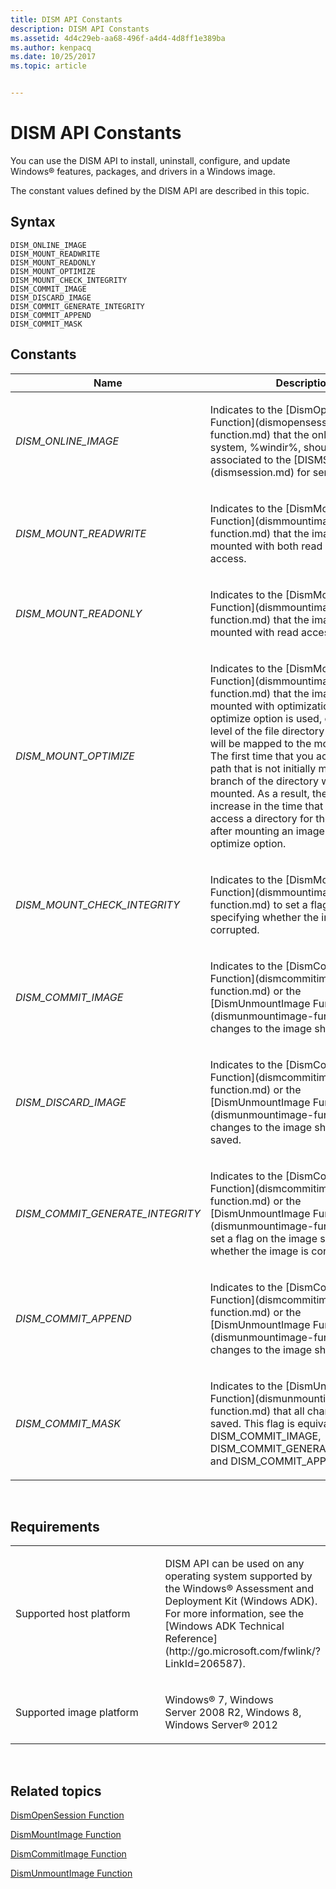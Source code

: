 ```yaml
---
title: DISM API Constants
description: DISM API Constants
ms.assetid: 4d4c29eb-aa68-496f-a4d4-4d8ff1e389ba
ms.author: kenpacq
ms.date: 10/25/2017
ms.topic: article


---
```


# DISM API Constants


You can use the DISM API to install, uninstall, configure, and update Windows® features, packages, and drivers in a Windows image.

The constant values defined by the DISM API are described in this topic.

## <span id="Syntax"></span><span id="syntax"></span><span id="SYNTAX"></span>Syntax


``` syntax
DISM_ONLINE_IMAGE
DISM_MOUNT_READWRITE
DISM_MOUNT_READONLY
DISM_MOUNT_OPTIMIZE
DISM_MOUNT_CHECK_INTEGRITY
DISM_COMMIT_IMAGE
DISM_DISCARD_IMAGE
DISM_COMMIT_GENERATE_INTEGRITY
DISM_COMMIT_APPEND
DISM_COMMIT_MASK
```

## <span id="Constants"></span><span id="constants"></span><span id="CONSTANTS"></span>Constants


<table>
<colgroup>
<col width="50%" />
<col width="50%" />
</colgroup>
<thead>
<tr class="header">
<th>Name</th>
<th>Description</th>
</tr>
</thead>
<tbody>
<tr class="odd">
<td><p><em>DISM_ONLINE_IMAGE</em></p></td>
<td><p>Indicates to the [DismOpenSession Function](dismopensession-function.md) that the online operating system, %windir%, should be associated to the [DISMSession](dismsession.md) for servicing.</p></td>
</tr>
<tr class="even">
<td><p><em>DISM_MOUNT_READWRITE</em></p></td>
<td><p>Indicates to the [DismMountImage Function](dismmountimage-function.md) that the image should be mounted with both read and write access.</p></td>
</tr>
<tr class="odd">
<td><p><em>DISM_MOUNT_READONLY</em></p></td>
<td><p>Indicates to the [DismMountImage Function](dismmountimage-function.md) that the image should be mounted with read access only.</p></td>
</tr>
<tr class="even">
<td><p><em>DISM_MOUNT_OPTIMIZE</em></p></td>
<td><p>Indicates to the [DismMountImage Function](dismmountimage-function.md) that the image should be mounted with optimization. When the optimize option is used, only the top level of the file directory in the image will be mapped to the mount location. The first time that you access a file path that is not initially mapped, that branch of the directory will be mounted. As a result, there may be an increase in the time that is required to access a directory for the first time after mounting an image using the optimize option.</p></td>
</tr>
<tr class="odd">
<td><p><em>DISM_MOUNT_CHECK_INTEGRITY</em></p></td>
<td><p>Indicates to the [DismMountImage Function](dismmountimage-function.md) to set a flag on the image specifying whether the image is corrupted.</p></td>
</tr>
<tr class="even">
<td><p><em>DISM_COMMIT_IMAGE</em></p></td>
<td><p>Indicates to the [DismCommitImage Function](dismcommitimage-function.md) or the [DismUnmountImage Function](dismunmountimage-function.md) that changes to the image should be saved.</p></td>
</tr>
<tr class="odd">
<td><p><em>DISM_DISCARD_IMAGE</em></p></td>
<td><p>Indicates to the [DismCommitImage Function](dismcommitimage-function.md) or the [DismUnmountImage Function](dismunmountimage-function.md) that changes to the image should not be saved.</p></td>
</tr>
<tr class="even">
<td><p><em>DISM_COMMIT_GENERATE_INTEGRITY</em></p></td>
<td><p>Indicates to the [DismCommitImage Function](dismcommitimage-function.md) or the [DismUnmountImage Function](dismunmountimage-function.md) to set a flag on the image specifying whether the image is corrupted.</p></td>
</tr>
<tr class="odd">
<td><p><em>DISM_COMMIT_APPEND</em></p></td>
<td><p>Indicates to the [DismCommitImage Function](dismcommitimage-function.md) or the [DismUnmountImage Function](dismunmountimage-function.md) that changes to the image should be saved.</p></td>
</tr>
<tr class="even">
<td><p><em>DISM_COMMIT_MASK</em></p></td>
<td><p>Indicates to the [DismUnmountImage Function](dismunmountimage-function.md) that all changes should be saved. This flag is equivalent to using DISM_COMMIT_IMAGE, DISM_COMMIT_GENERATE_INTEGRITY, and DISM_COMMIT_APPEND.</p></td>
</tr>
</tbody>
</table>

 

## <span id="Requirements"></span><span id="requirements"></span><span id="REQUIREMENTS"></span>Requirements


<table>
<colgroup>
<col width="50%" />
<col width="50%" />
</colgroup>
<tbody>
<tr class="odd">
<td><p>Supported host platform</p></td>
<td><p>DISM API can be used on any operating system supported by the Windows® Assessment and Deployment Kit (Windows ADK). For more information, see the [Windows ADK Technical Reference](http://go.microsoft.com/fwlink/?LinkId=206587).</p></td>
</tr>
<tr class="even">
<td><p>Supported image platform</p></td>
<td><p>Windows® 7, Windows Server 2008 R2, Windows 8, Windows Server® 2012</p></td>
</tr>
</tbody>
</table>

 

## <span id="related_topics"></span>Related topics


[DismOpenSession Function](dismopensession-function.md)

[DismMountImage Function](dismmountimage-function.md)

[DismCommitImage Function](dismcommitimage-function.md)

[DismUnmountImage Function](dismunmountimage-function.md)

 

 




